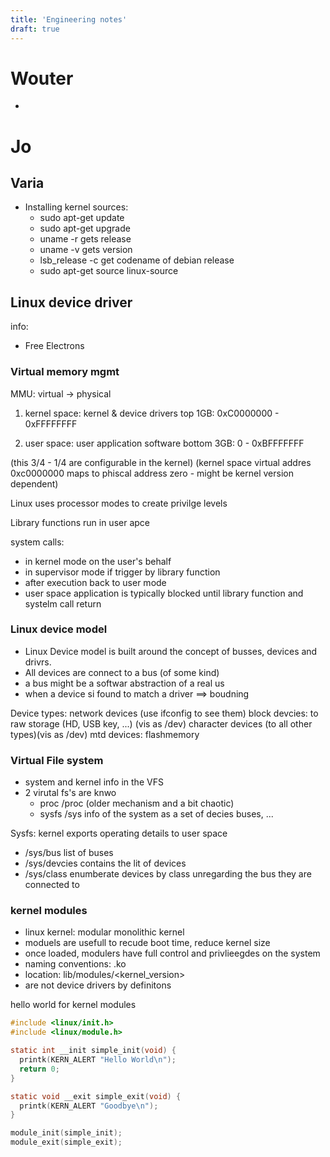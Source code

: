 ```yaml
---
title: 'Engineering notes'
draft: true
---
```


# Wouter

* &nbsp;

# Jo

## Varia
* Installing kernel sources:
  * sudo apt-get update
  * sudo apt-get upgrade
  * uname -r          gets release 
  * uname -v          gets version
  * lsb_release -c    get codename of debian release
  * sudo apt-get source linux-source

## Linux device driver

info: 
* Free Electrons

### Virtual memory mgmt

MMU: virtual -> physical
1. kernel space: kernel & device drivers
top 1GB: 0xC0000000 - 0xFFFFFFFF

2. user space: user application software
bottom 3GB: 0 - 0xBFFFFFFF

(this 3/4 - 1/4 are configurable in the kernel)
(kernel space virtual addres 0xc0000000 maps to phiscal address zero - might be kernel version dependent)

Linux uses processor modes to create privilge levels

Library functions run in user apce

system calls:
* in kernel mode on the user's behalf
* in supervisor mode if trigger by library function
* after execution back to user mode
* user space application is typically blocked until library function and systelm call return

### Linux device model
* Linux Device model is built around the concept of busses, devices and drivrs.
* All devices are connect to a bus (of some kind)
* a bus might be a softwar abstraction of a real us
* when a device si found to match a driver ==> boudning

Device types:
network devices (use ifconfig to see them)
block devcies: to raw storage (HD, USB key, ...) (vis as /dev)
character devices (to all other types)(vis as /dev)
mtd devices: flashmemory

### Virtual File system
* system and kernel info in the VFS
* 2 virutal fs's are knwo
  * proc /proc (older mechanism and a bit chaotic)
  * sysfs /sys info of the system as a set of decies buses, ...

Sysfs: kernel exports operating details to user space
  * /sys/bus list of buses
  * /sys/devcies contains the lit of devices
  * /sys/class enumberate devices by class unregarding the bus they are connected to

### kernel modules
* linux kernel: modular monolithic kernel
* moduels are usefull to recude boot time, reduce kernel size
* once loaded, modulers have full control and privlieegdes on the system
* naming conventions: <fname>.ko
* location: lib/modules/<kernel_version>
* are not device drivers by definitons

hello world for kernel modules
```C
#include <linux/init.h>
#include <linux/module.h>

static int __init simple_init(void) {
  printk(KERN_ALERT "Hello World\n");
  return 0;
}

static void __exit simple_exit(void) {
  printk(KERN_ALERT "Goodbye\n");
}

module_init(simple_init);
module_exit(simple_exit);
```